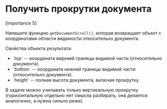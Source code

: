 # Получить прокрутки документа

[importance 5]

Напишите функцию `getDocumentScroll()`, которая возвращает объект с координатами области видимости относительно документа.

Свойства объекта результата:

<ul>
<li>`top` -- координата верхней границы видимой части (относительно документа).</li>
<li>`bottom` -- координата нижней границы видимой части (относительно документа).</li>
<li>`height` -- полная высота документа, включая прокрутку.</li>
</ul>

В задаче можно учитывать только вертикальную прокрутку (горизонтальную отдельно нет смысла разбирать, она делается аналогично, а нужна сильно реже).